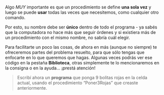 Algo _MUY_ importante es que un procedimiento se define **una sola vez** y luego se puede **usar** todas las veces que necesitemos, como cualquier otro comando. 

Por esto, su nombre debe ser **único** dentro de todo el programa - ya sabés que la computadora no hace más que seguir órdenes y si existiera más de un procedimiento con el mismo nombre, no sabría cuál elegir.

Para facilitarte un poco las cosas, de ahora en más (aunque no siempre) te ofreceremos partes del problema resuelto, para que sólo tengas que enfocarte en lo que queremos que hagas. Algunas veces podrás ver ese código en la pestaña **Biblioteca**, otras simplemente te lo mencionaremos en la consigna o en la ayuda... ¡prestá atención!

> Escribí ahora un **programa** que ponga 9 bolitas rojas en la celda actual, usando el procedimiento “Poner3Rojas” que creaste anteriormente.
